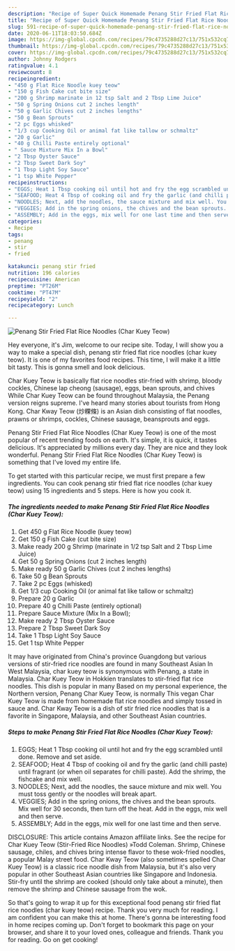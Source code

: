 ```yaml
---
description: "Recipe of Super Quick Homemade Penang Stir Fried Flat Rice Noodles (Char Kuey Teow)"
title: "Recipe of Super Quick Homemade Penang Stir Fried Flat Rice Noodles (Char Kuey Teow)"
slug: 591-recipe-of-super-quick-homemade-penang-stir-fried-flat-rice-noodles-char-kuey-teow
date: 2020-06-11T18:03:50.684Z
image: https://img-global.cpcdn.com/recipes/79c4735288d27c13/751x532cq70/penang-stir-fried-flat-rice-noodles-char-kuey-teow-recipe-main-photo.jpg
thumbnail: https://img-global.cpcdn.com/recipes/79c4735288d27c13/751x532cq70/penang-stir-fried-flat-rice-noodles-char-kuey-teow-recipe-main-photo.jpg
cover: https://img-global.cpcdn.com/recipes/79c4735288d27c13/751x532cq70/penang-stir-fried-flat-rice-noodles-char-kuey-teow-recipe-main-photo.jpg
author: Johnny Rodgers
ratingvalue: 4.1
reviewcount: 8
recipeingredient:
- "450 g Flat Rice Noodle kuey teow"
- "150 g Fish Cake cut bite size"
- "200 g Shrimp marinate in 12 tsp Salt and 2 Tbsp Lime Juice"
- "50 g Spring Onions cut 2 inches length"
- "50 g Garlic Chives cut 2 inches lengths"
- "50 g Bean Sprouts"
- "2 pc Eggs whisked"
- "1/3 cup Cooking Oil or animal fat like tallow or schmaltz"
- "20 g Garlic"
- "40 g Chilli Paste entirely optional"
- " Sauce Mixture Mix In a Bowl"
- "2 Tbsp Oyster Sauce"
- "2 Tbsp Sweet Dark Soy"
- "1 Tbsp Light Soy Sauce"
- "1 tsp White Pepper"
recipeinstructions:
- "EGGS; Heat 1 Tbsp cooking oil until hot and fry the egg scrambled until done. Remove and set aside."
- "SEAFOOD; Heat 4 Tbsp of cooking oil and fry the garlic (and chilli paste) until fragrant (or when oil separates for chilli paste). Add the shrimp, the fishcake and mix well."
- "NOODLES; Next, add the noodles, the sauce mixture and mix well. You must toss gently or the noodles will break apart."
- "VEGGIES; Add in the spring onions, the chives and the bean sprouts. Mix well for 30 seconds, then turn off the heat. Add in the eggs, mix well and then serve."
- "ASSEMBLY; Add in the eggs, mix well for one last time and then serve."
categories:
- Recipe
tags:
- penang
- stir
- fried

katakunci: penang stir fried 
nutrition: 196 calories
recipecuisine: American
preptime: "PT26M"
cooktime: "PT47M"
recipeyield: "2"
recipecategory: Lunch

---
```



![Penang Stir Fried Flat Rice Noodles (Char Kuey Teow)](https://img-global.cpcdn.com/recipes/79c4735288d27c13/751x532cq70/penang-stir-fried-flat-rice-noodles-char-kuey-teow-recipe-main-photo.jpg)

Hey everyone, it's Jim, welcome to our recipe site. Today, I will show you a way to make a special dish, penang stir fried flat rice noodles (char kuey teow). It is one of my favorites food recipes. This time, I will make it a little bit tasty. This is gonna smell and look delicious.

Char Kuey Teow is basically flat rice noodles stir-fried with shrimp, bloody cockles, Chinese lap cheong (sausage), eggs, bean sprouts, and chives While Char Kuey Teow can be found throughout Malaysia, the Penang version reigns supreme. I&#39;ve heard many stories about tourists from Hong Kong. Char Kway Teow (炒粿條) is an Asian dish consisting of flat noodles, prawns or shrimps, cockles, Chinese sausage, beansprouts and eggs.

Penang Stir Fried Flat Rice Noodles (Char Kuey Teow) is one of the most popular of recent trending foods on earth. It's simple, it is quick, it tastes delicious. It's appreciated by millions every day. They are nice and they look wonderful. Penang Stir Fried Flat Rice Noodles (Char Kuey Teow) is something that I've loved my entire life.


To get started with this particular recipe, we must first prepare a few ingredients. You can cook penang stir fried flat rice noodles (char kuey teow) using 15 ingredients and 5 steps. Here is how you cook it.

<!--inarticleads1-->

##### The ingredients needed to make Penang Stir Fried Flat Rice Noodles (Char Kuey Teow):

1. Get 450 g Flat Rice Noodle (kuey teow)
1. Get 150 g Fish Cake (cut bite size)
1. Make ready 200 g Shrimp (marinate in 1/2 tsp Salt and 2 Tbsp Lime Juice)
1. Get 50 g Spring Onions (cut 2 inches length)
1. Make ready 50 g Garlic Chives (cut 2 inches lengths)
1. Take 50 g Bean Sprouts
1. Take 2 pc Eggs (whisked)
1. Get 1/3 cup Cooking Oil (or animal fat like tallow or schmaltz)
1. Prepare 20 g Garlic
1. Prepare 40 g Chilli Paste (entirely optional)
1. Prepare  Sauce Mixture (Mix In a Bowl);
1. Make ready 2 Tbsp Oyster Sauce
1. Prepare 2 Tbsp Sweet Dark Soy
1. Take 1 Tbsp Light Soy Sauce
1. Get 1 tsp White Pepper


It may have originated from China&#39;s province Guangdong but various versions of stir-fried rice noodles are found in many Southeast Asian In West Malaysia, char kuey teow is synonymous with Penang, a state in Malaysia. Char Kuey Teow in Hokkien translates to stir-fried flat rice noodles. This dish is popular in many Based on my personal experience, the Northern version, Penang Char Kuey Teow, is normally This vegan Char Kuey Teow is made from homemade flat rice noodles and simply tossed in sauce and. Char Kway Teow is a dish of stir fried rice noodles that is a favorite in Singapore, Malaysia, and other Southeast Asian countries. 

<!--inarticleads2-->

##### Steps to make Penang Stir Fried Flat Rice Noodles (Char Kuey Teow):

1. EGGS; Heat 1 Tbsp cooking oil until hot and fry the egg scrambled until done. Remove and set aside.
1. SEAFOOD; Heat 4 Tbsp of cooking oil and fry the garlic (and chilli paste) until fragrant (or when oil separates for chilli paste). Add the shrimp, the fishcake and mix well.
1. NOODLES; Next, add the noodles, the sauce mixture and mix well. You must toss gently or the noodles will break apart.
1. VEGGIES; Add in the spring onions, the chives and the bean sprouts. Mix well for 30 seconds, then turn off the heat. Add in the eggs, mix well and then serve.
1. ASSEMBLY; Add in the eggs, mix well for one last time and then serve.


DISCLOSURE: This article contains Amazon affiliate links. See the recipe for Char Kuey Teow (Stir-Fried Rice Noodles) »Todd Coleman. Shrimp, Chinese sausage, chiles, and chives bring intense flavor to these wok-fried noodles, a popular Malay street food. Char Kway Teow (also sometimes spelled Char Kuey Teow) is a classic rice noodle dish from Malaysia, but it&#39;s also very popular in other Southeast Asian countries like Singapore and Indonesia. Stir-fry until the shrimp are cooked (should only take about a minute), then remove the shrimp and Chinese sausage from the wok. 

So that's going to wrap it up for this exceptional food penang stir fried flat rice noodles (char kuey teow) recipe. Thank you very much for reading. I am confident you can make this at home. There's gonna be interesting food in home recipes coming up. Don't forget to bookmark this page on your browser, and share it to your loved ones, colleague and friends. Thank you for reading. Go on get cooking!
